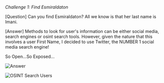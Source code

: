 *Challenge 1: Find Esmiraldaton*

[Question]
Can you find Esmiraldaton? All we know is that her last name is Imani.

[Answer]
Methods to look for user's information can be either social media, search engines or osint search tools. However, given the nature that this involves a user First Name, I decided to use Twitter, the NUMBER 1 social media search engine!

So Open...So Exposed...

![Answer](https://user-images.githubusercontent.com/66903347/187968291-d746bf51-0c47-4ded-84ba-184fb8ae1009.png)

![OSINT Search Users](https://miro.medium.com/max/1400/1*4WMnGFT_Z0UJ3QN3vDLrhw.png)
